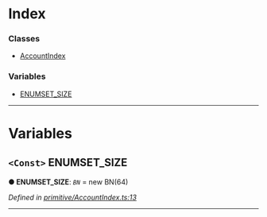 

# Index

### Classes

* [AccountIndex](../classes/_primitive_accountindex_.accountindex.md)

### Variables

* [ENUMSET_SIZE](_primitive_accountindex_.md#enumset_size)

---

# Variables

<a id="enumset_size"></a>

## `<Const>` ENUMSET_SIZE

**● ENUMSET_SIZE**: *`BN`* =  new BN(64)

*Defined in [primitive/AccountIndex.ts:13](https://github.com/polkadot-js/api/blob/4f9aecc/packages/types/src/primitive/AccountIndex.ts#L13)*

___


